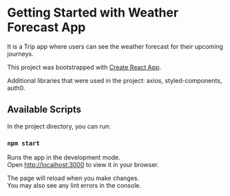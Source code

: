 # Getting Started with Weather Forecast App

It is a Trip app where users can see the weather forecast for their upcoming journeys.

This project was bootstrapped with [Create React App](https://github.com/facebook/create-react-app).

Additional libraries that were used in the project: axios, styled-components, auth0.

## Available Scripts

In the project directory, you can run:

### `npm start`

Runs the app in the development mode.\
Open [http://localhost:3000](http://localhost:3000) to view it in your browser.

The page will reload when you make changes.\
You may also see any lint errors in the console.
